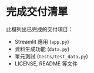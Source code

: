 # 完成交付清單

此檔列出已完成的交付項目：

- Streamlit 應用 (`app.py`)
- 資料生成功能 (`data.py`)
- 單元測試 (`tests/test_data.py`)
- LICENSE, README 等文件
